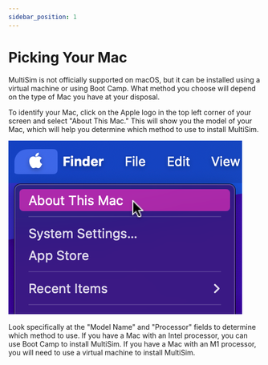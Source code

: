 ```yaml
---
sidebar_position: 1
---
```


# Picking Your Mac

MultiSim is not officially supported on macOS, but it can be installed using a virtual machine or using Boot Camp. What method you choose will depend on the type of Mac you have at your disposal.

To identify your Mac, click on the Apple logo in the top left corner of your screen and select "About This Mac." This will show you the model of your Mac, which will help you determine which method to use to install MultiSim.

![About This Mac](./img/about-this-mac.png)

Look specifically at the "Model Name" and "Processor" fields to determine which method to use. If you have a Mac with an Intel processor, you can use Boot Camp to install MultiSim. If you have a Mac with an M1 processor, you will need to use a virtual machine to install MultiSim.
